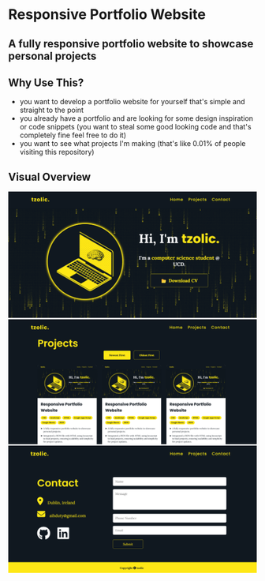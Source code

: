 # Responsive Portfolio Website

## A fully responsive portfolio website to showcase personal projects

## Why Use This?

- you want to develop a portfolio website for yourself that's simple and straight to the point
- you already have a portfolio and are looking for some design inspiration or code snippets (you want to steal some good looking code and that's completely fine feel free to do it)
- you want to see what projects I'm making (that's like 0.01% of people visiting this repository)

## Visual Overview

![home](readme%20visuals/01/home.png)
![projects](readme%20visuals/01/projects.png)
![contact](readme%20visuals/01/contact.png)
